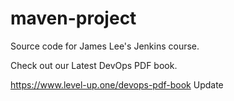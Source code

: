 # maven-project
Source code for James Lee's Jenkins course.

Check out our Latest DevOps PDF book.

https://www.level-up.one/devops-pdf-book
Update
